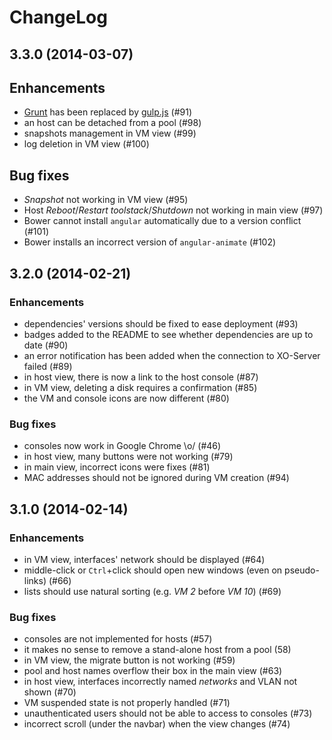 # ChangeLog

## **3.3.0** (2014-03-07)

## Enhancements

- [Grunt](http://gruntjs.com/) has been replaced by [gulp.js](http://gulpjs.com/) (#91)
- an host can be detached from a pool (#98)
- snapshots management in VM view (#99)
- log deletion in VM view (#100)

## Bug fixes

- *Snapshot* not working in VM view (#95)
- Host *Reboot*/*Restart toolstack*/*Shutdown* not working in main view (#97)
- Bower cannot install `angular` automatically due to a version conflict (#101)
- Bower installs an incorrect version of `angular-animate` (#102)

## **3.2.0** (2014-02-21)

### Enhancements

- dependencies' versions should be fixed to ease deployment (#93)
- badges added to the README to see whether dependencies are up to date (#90)
- an error notification has been added when the connection to XO-Server failed (#89)
- in host view, there is now a link to the host console (#87)
- in VM view, deleting a disk requires a confirmation (#85)
- the VM and console icons are now different (#80)

### Bug fixes

- consoles now work in Google Chrome \o/ (#46)
- in host view, many buttons were not working (#79)
- in main view, incorrect icons were fixes (#81)
- MAC addresses should not be ignored during VM creation (#94)

## **3.1.0** (2014-02-14)

### Enhancements

- in VM view, interfaces' network should be displayed (#64)
- middle-click or `Ctrl`+click should open new windows (even on pseudo-links) (#66)
- lists should use natural sorting (e.g. *VM 2* before *VM 10*) (#69)

### Bug fixes

- consoles are not implemented for hosts (#57)
- it makes no sense to remove a stand-alone host from a pool (58)
- in VM view, the migrate button is not working (#59)
- pool and host names overflow their box in the main view (#63)
- in host view, interfaces incorrectly named *networks* and VLAN not shown (#70)
- VM suspended state is not properly handled (#71)
- unauthenticated users should not be able to access to consoles (#73)
- incorrect scroll (under the navbar) when the view changes (#74)
